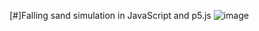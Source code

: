 [#]Falling sand simulation in JavaScript and p5.js
![image](https://user-images.githubusercontent.com/34283640/219658021-eb9af793-5cd4-471b-872e-489922e09964.png)

